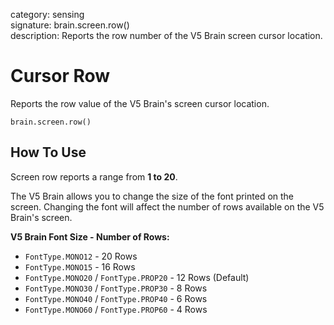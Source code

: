 category: sensing  
signature: brain.screen.row()  
description: Reports the row number of the V5 Brain screen cursor location.

# Cursor Row
 
Reports the row value of the V5 Brain's screen cursor location.

```don
brain.screen.row()
```

## How To Use

Screen row reports a range from **1 to 20**.

The V5 Brain allows you to change the size of the font printed on the screen. Changing the font will affect the number of rows available on the V5 Brain's screen.

**V5 Brain Font Size - Number of Rows:**

* `FontType.MONO12` - 20 Rows
* `FontType.MONO15` - 16 Rows
* `FontType.MONO20` / `FontType.PROP20` - 12 Rows (Default)
* `FontType.MONO30` / `FontType.PROP30` - 8 Rows
* `FontType.MONO40` / `FontType.PROP40` - 6 Rows
* `FontType.MONO60` / `FontType.PROP60` - 4 Rows
	
<advanced>
</advanced>
